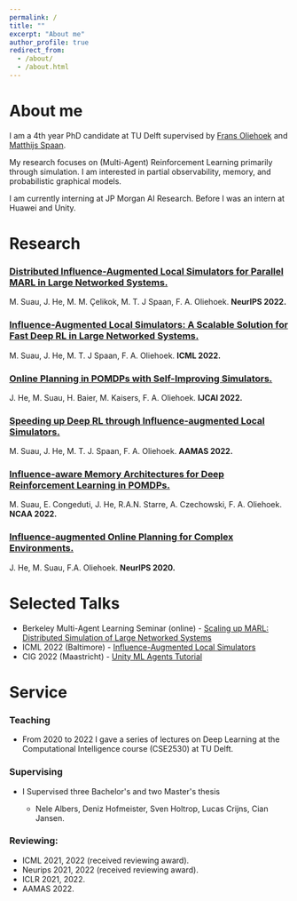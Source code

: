 ```yaml
---
permalink: /
title: ""
excerpt: "About me"
author_profile: true
redirect_from: 
  - /about/
  - /about.html
---
```


# About me

I am a 4th year PhD candidate at TU Delft supervised by [Frans Oliehoek](https://www.fransoliehoek.net/wp/) and [Matthijs Spaan](https://www.st.ewi.tudelft.nl/mtjspaan/). 

My research focuses on (Multi-Agent) Reinforcement Learning primarily through simulation. I am interested in partial observability, memory, and probabilistic graphical models.

I am currently interning at JP Morgan AI Research. Before I was an intern at Huawei and Unity.

# Research

### [Distributed Influence-Augmented Local Simulators for Parallel MARL in Large Networked Systems.](https://arxiv.org/abs/2207.00288) 
M. Suau, J. He, M. M. Çelikok, M. T. J Spaan, F. A. Oliehoek. **NeurIPS 2022.**
### [Influence-Augmented Local Simulators: A Scalable Solution for Fast Deep RL in Large Networked Systems.](https://proceedings.mlr.press/v162/suau22a.html)
M. Suau, J. He, M. T. J Spaan, F. A. Oliehoek. **ICML 2022.** 
### [Online Planning in POMDPs with Self-Improving Simulators.](https://www.ijcai.org/proceedings/2022/0642) 
J. He, M. Suau, H. Baier, M. Kaisers, F. A. Oliehoek. **IJCAI 2022.**
### [Speeding up Deep RL through Influence-augmented Local Simulators.](https://dl.acm.org/doi/abs/10.5555/3535850.3536093) 
M. Suau, J. He, M. T. J. Spaan, F. A. Oliehoek. **AAMAS 2022.**
### [Influence-aware Memory Architectures for Deep Reinforcement Learning in POMDPs.](https://link.springer.com/article/10.1007/s00521-022-07691-7) 
M. Suau, E. Congeduti, J. He, R.A.N. Starre, A. Czechowski, F. A. Oliehoek. **NCAA 2022.**
### [Influence-augmented Online Planning for Complex Environments.](https://proceedings.neurips.cc/paper/2020/hash/2e6d9c6052e99fcdfa61d9b9da273ca2-Abstract.html) 
J. He, M. Suau, F.A. Oliehoek. **NeurIPS 2020.**

# Selected Talks

* Berkeley Multi-Agent Learning Seminar (online) - [Scaling up MARL: Distributed Simulation of Large Networked Systems](https://youtu.be/jaiqHnx17V8)
* ICML 2022 (Baltimore) - [Influence-Augmented Local Simulators](https://icml.cc/virtual/2022/spotlight/18116)
* CIG 2022 (Maastricht) - [Unity ML Agents Tutorial](https://project.dke.maastrichtuniversity.nl/cig2018/conducting-machine-learning-research-within-custom-made-3d-game-environments/)

# Service

### Teaching
* From 2020 to 2022 I gave a series of lectures on Deep Learning at the Computational Intelligence course (CSE2530) at TU Delft.
### Supervising
* I Supervised three Bachelor's and two Master's thesis
  
  * Nele Albers, Deniz Hofmeister, Sven Holtrop, Lucas Crijns, Cian Jansen. 
### Reviewing:
* ICML 2021, 2022 (received reviewing award).
* Neurips 2021, 2022 (received reviewing award).
* ICLR 2021, 2022.
* AAMAS 2022.
